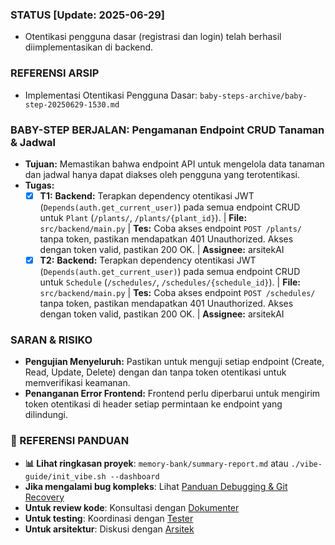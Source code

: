 ### STATUS [Update: 2025-06-29]
- Otentikasi pengguna dasar (registrasi dan login) telah berhasil diimplementasikan di backend.

### REFERENSI ARSIP
- Implementasi Otentikasi Pengguna Dasar: `baby-steps-archive/baby-step-20250629-1530.md`

### BABY-STEP BERJALAN: Pengamanan Endpoint CRUD Tanaman & Jadwal
- **Tujuan:** Memastikan bahwa endpoint API untuk mengelola data tanaman dan jadwal hanya dapat diakses oleh pengguna yang terotentikasi.
- **Tugas:**
    - [x] **T1:** **Backend:** Terapkan dependency otentikasi JWT (`Depends(auth.get_current_user)`) pada semua endpoint CRUD untuk `Plant` (`/plants/`, `/plants/{plant_id}`). | **File:** `src/backend/main.py` | **Tes:** Coba akses endpoint `POST /plants/` tanpa token, pastikan mendapatkan 401 Unauthorized. Akses dengan token valid, pastikan 200 OK. | **Assignee:** arsitekAI
    - [x] **T2:** **Backend:** Terapkan dependency otentikasi JWT (`Depends(auth.get_current_user)`) pada semua endpoint CRUD untuk `Schedule` (`/schedules/`, `/schedules/{schedule_id}`). | **File:** `src/backend/main.py` | **Tes:** Coba akses endpoint `POST /schedules/` tanpa token, pastikan mendapatkan 401 Unauthorized. Akses dengan token valid, pastikan 200 OK. | **Assignee:** arsitekAI

### SARAN & RISIKO
- **Pengujian Menyeluruh:** Pastikan untuk menguji setiap endpoint (Create, Read, Update, Delete) dengan dan tanpa token otentikasi untuk memverifikasi keamanan.
- **Penanganan Error Frontend:** Frontend perlu diperbarui untuk mengirim token otentikasi di header setiap permintaan ke endpoint yang dilindungi.

### 🔗 REFERENSI PANDUAN
- **📊 Lihat ringkasan proyek**: `memory-bank/summary-report.md` atau `./vibe-guide/init_vibe.sh --dashboard`
- **Jika mengalami bug kompleks**: Lihat [Panduan Debugging & Git Recovery](./DEBUGGING_GIT.md)
- **Untuk review kode**: Konsultasi dengan [Dokumenter](./roles/dokumenter.md)
- **Untuk testing**: Koordinasi dengan [Tester](./roles/tester.md)
- **Untuk arsitektur**: Diskusi dengan [Arsitek](./roles/arsitek.md)
